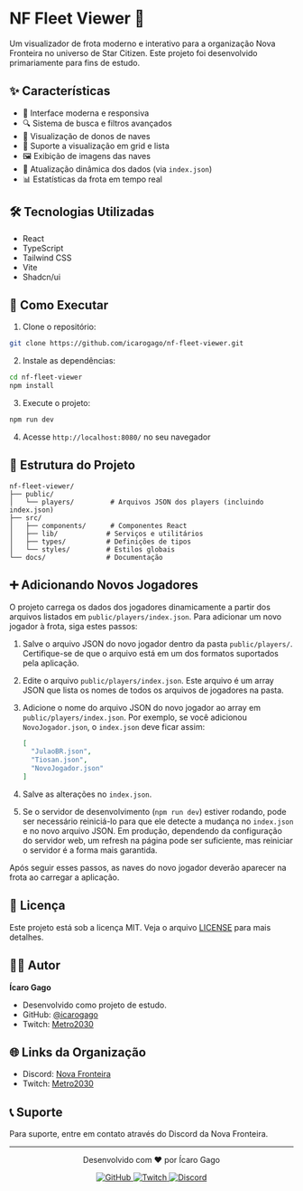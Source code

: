 # NF Fleet Viewer 🚀

Um visualizador de frota moderno e interativo para a organização Nova Fronteira no universo de Star Citizen. Este projeto foi desenvolvido primariamente para fins de estudo.

## ✨ Características

- 🎨 Interface moderna e responsiva
- 🔍 Sistema de busca e filtros avançados
- 👥 Visualização de donos de naves
- 📱 Suporte a visualização em grid e lista
- 🖼️ Exibição de imagens das naves
- 🔄 Atualização dinâmica dos dados (via `index.json`)
- 📊 Estatísticas da frota em tempo real

## 🛠️ Tecnologias Utilizadas

- React
- TypeScript
- Tailwind CSS
- Vite
- Shadcn/ui

## 🚀 Como Executar

1. Clone o repositório:
```bash
git clone https://github.com/icarogago/nf-fleet-viewer.git
```

2. Instale as dependências:
```bash
cd nf-fleet-viewer
npm install
```

3. Execute o projeto:
```bash
npm run dev
```

4. Acesse `http://localhost:8080/` no seu navegador

## 📁 Estrutura do Projeto

```
nf-fleet-viewer/
├── public/
│   └── players/         # Arquivos JSON dos players (incluindo index.json)
├── src/
│   ├── components/      # Componentes React
│   ├── lib/            # Serviços e utilitários
│   ├── types/          # Definições de tipos
│   └── styles/         # Estilos globais
└── docs/               # Documentação
```

## ➕ Adicionando Novos Jogadores

O projeto carrega os dados dos jogadores dinamicamente a partir dos arquivos listados em `public/players/index.json`. Para adicionar um novo jogador à frota, siga estes passos:

1.  Salve o arquivo JSON do novo jogador dentro da pasta `public/players/`. Certifique-se de que o arquivo está em um dos formatos suportados pela aplicação.
2.  Edite o arquivo `public/players/index.json`. Este arquivo é um array JSON que lista os nomes de todos os arquivos de jogadores na pasta.
3.  Adicione o nome do arquivo JSON do novo jogador ao array em `public/players/index.json`. Por exemplo, se você adicionou `NovoJogador.json`, o `index.json` deve ficar assim:

    ```json
    [
      "JulaoBR.json",
      "Tiosan.json",
      "NovoJogador.json"
    ]
    ```

4.  Salve as alterações no `index.json`.
5.  Se o servidor de desenvolvimento (`npm run dev`) estiver rodando, pode ser necessário reiniciá-lo para que ele detecte a mudança no `index.json` e no novo arquivo JSON. Em produção, dependendo da configuração do servidor web, um refresh na página pode ser suficiente, mas reiniciar o servidor é a forma mais garantida.

Após seguir esses passos, as naves do novo jogador deverão aparecer na frota ao carregar a aplicação.

## 📝 Licença

Este projeto está sob a licença MIT. Veja o arquivo [LICENSE](LICENSE) para mais detalhes.

## 👨‍💻 Autor

**Ícaro Gago**
- Desenvolvido como projeto de estudo.
- GitHub: [@icarogago](https://github.com/icarogago)
- Twitch: [Metro2030](https://www.twitch.tv/metro2030)

## 🌐 Links da Organização

- Discord: [Nova Fronteira](https://discord.gg/novafronteira)
- Twitch: [Metro2030](https://www.twitch.tv/metro2030)

## 📞 Suporte

Para suporte, entre em contato através do Discord da Nova Fronteira.

---

<div align="center">
  <p>Desenvolvido com ❤️ por Ícaro Gago</p>
  <p>
    <a href="https://github.com/icarogago/star-citizen-fleet-viewer">
      <img src="https://img.shields.io/badge/GitHub-100000?style=for-the-badge&logo=github&logoColor=white" alt="GitHub"/>
    </a>
    <a href="https://www.twitch.tv/metro2030">
      <img src="https://img.shields.io/badge/Twitch-9146FF?style=for-the-badge&logo=twitch&logoColor=white" alt="Twitch"/>
    </a>
    <a href="https://discord.gg/novafronteira">
      <img src="https://img.shields.io/badge/Discord-7289DA?style=for-the-badge&logo=discord&logoColor=white" alt="Discord"/>
    </a>
  </p>
</div>
